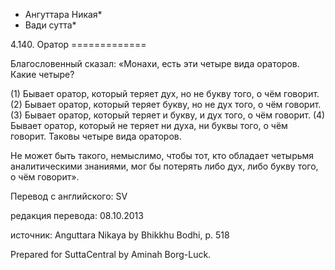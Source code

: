 * Ангуттара Никая*
* Вади сутта*

4\.140\. Оратор
\=\=\=\=\=\=\=\=\=\=\=\=\=

Благословенный сказал: «Монахи, есть эти четыре вида ораторов\. Какие четыре?

\(1\) Бывает оратор, который теряет дух, но не букву того, о чём говорит\. \(2\) Бывает оратор, который теряет букву, но не дух того, о чём говорит\. \(3\) Бывает оратор, который теряет и букву, и дух того, о чём говорит\. \(4\) Бывает оратор, который не теряет ни духа, ни буквы того, о чём говорит\. Таковы четыре вида ораторов\.

Не может быть такого, немыслимо, чтобы тот, кто обладает четырьмя аналитическими знаниями, мог бы потерять либо дух, либо букву того, о чём говорит»\.

Перевод с английского: SV

редакция перевода: 08\.10\.2013

источник: Anguttara Nikaya by Bhikkhu Bodhi, p\. 518

Prepared for SuttaCentral by Aminah Borg\-Luck\.